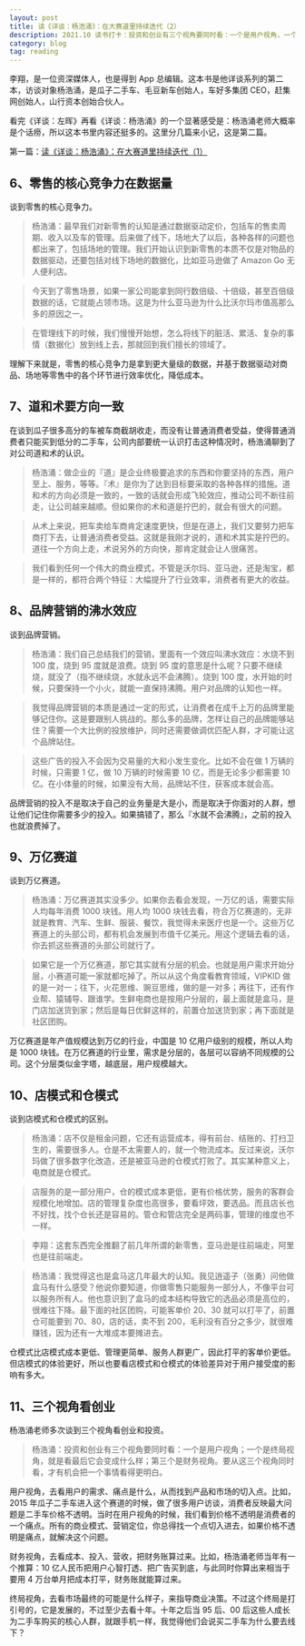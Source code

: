 ```yaml
---
layout: post
title: 读《详谈：杨浩涌》：在大赛道里持续迭代（2）
description: 2021.10 读书打卡：投资和创业有三个视角要同时看：一个是用户视角，一个是终局视角，第三个是财务视角。要从这三个视角同时看，才有机会把一个事情看得更明白。
category: blog
tag: reading
---
```



李翔，是一位资深媒体人，也是得到 App 总编辑。这本书是他详谈系列的第二本，访谈对象杨浩涌，是瓜子二手车、毛豆新车创始人，车好多集团 CEO，赶集网创始人，山行资本创始合伙人。

看完《详谈：左晖》再看《详谈：杨浩涌》的一个显著感受是：杨浩涌老师大概率是个话痨，所以这本书里内容还挺多的。这里分几篇来小记，这是第二篇。

第一篇：[读《详谈：杨浩涌》：在大赛道里持续迭代（1）](https://mp.weixin.qq.com/s/jPPtAou7p9WxsJMwvGJalA)



## 6、零售的核心竞争力在数据量

谈到零售的核心竞争力。

>杨浩涌：最早我们对新零售的认知是通过数据驱动定价，包括车的售卖周期、收入以及车的管理。后来做了线下，场地大了以后，各种各样的问题也都出来了，包括场地的管理。我们开始认识到新零售的本质不仅是对物品的数据驱动，还要包括对线下场地的数据化，比如亚马逊做了 Amazon Go 无人便利店。

>今天到了零售场景，如果一家公司能拿到同行数倍级、十倍级，甚至百倍级数据的话，它就能占领市场。这是为什么亚马逊为什么比沃尔玛市值高那么多的原因之一。

>在管理线下的时候，我们慢慢开始想，怎么将线下的脏活、累活、复杂的事情（数据化）放到线上去，那就回到我们擅长的领域了。

理解下来就是，零售的核心竞争力是拿到更大量级的数据，并基于数据驱动对商品、场地等零售中的各个环节进行效率优化，降低成本。


## 7、道和术要方向一致

在谈到瓜子很多高分的车被车商截胡收走，而没有让普通消费者受益，使得普通消费者只能买到低分的二手车，公司内部要统一认识打击这种情况时，杨浩涌聊到了对公司道和术的认识。

>杨浩涌：做企业的『道』是企业终极要追求的东西和你要坚持的东西，用户至上、服务，等等。『术』是你为了达到目标要采取的各种各样的措施。道和术的方向必须是一致的，一致的话就会形成飞轮效应，推动公司不断往前走，让公司越来越顺。但如果你的术和道是拧巴的，就会有很大的问题。

>从术上来说，把车卖给车商肯定速度更快，但是在道上，我们又要努力把车商打下去，让普通消费者受益。这就是我刚才说的，道和术其实是拧巴的。道往一个方向上走，术说另外的方向快，那肯定就会让人很痛苦。

>我们看到任何一个伟大的商业模式，不管是沃尔玛、亚马逊，还是淘宝，都是一样的，都符合两个特征：大幅提升了行业效率，消费者有更大的收益。




## 8、品牌营销的沸水效应

谈到品牌营销。

>杨浩涌：我们自己总结我们的营销，里面有一个效应叫沸水效应：水烧不到 100 度，烧到 95 度就是浪费。烧到 95 度的意思是什么呢？只要不继续烧，就没了（指不继续烧，水就永远不会沸腾）。烧到 100 度，水开始的时候，只要保持一个小火，就能一直保持沸腾。用户对品牌的认知也一样。

>我觉得品牌营销的本质是通过一定的形式，让消费者在成千上万的品牌里能够记住你。这是要跟别人挑战的。那么多的品牌，怎样让自己的品牌能够站住？需要一个大比例的投放维护，同时还需要做调优匹配人群，才可能让这个品牌站住。

>这些广告的投入不会因为交易量的大和小发生变化。比如不会在做 1 万辆的时候，只需要 1 亿，做 10 万辆的时候需要 10 亿，而是无论多少都需要 10 亿。在小体量的时候，如果没有大局，品牌站不住，获客成本就会高。


品牌营销的投入不是取决于自己的业务量是大是小，而是取决于你面对的人群，想让他们记住你需要多少的投入。如果搞错了，那么『水就不会沸腾』，之前的投入也就浪费掉了。


## 9、万亿赛道

谈到万亿赛道。

>杨浩涌：万亿赛道其实没多少。如果你去看会发现，一万亿的话，需要实际人均每年消费 1000 块钱。用人均 1000 块钱去看，符合万亿赛道的，无非就是教育、汽车、生鲜、服装、餐饮，我觉得未来医疗也是一个。这些万亿赛道上的头部公司，都有机会发展到市值千亿美元。用这个逻辑去看的话，你去抓这些赛道的头部公司就行了。

>如果它是一个万亿赛道，那它其实就有分层的机会。也就是用户需求开始分层，小赛道可能一家就都吃掉了。所以从这个角度看教育领域，VIPKID 做的是一对一；往下，火花思维、豌豆思维，做的是一对多；再往下，还有作业帮、猿辅导、跟谁学。生鲜电商也是按用户分层的，最上面就是盒马，是门店加送货到家；然后是每日优鲜这样的，前置仓加送货到家；再下面就是社区团购。

万亿赛道是年产值规模达到万亿的行业，中国是 10 亿用户级别的规模，所以人均是 1000 块钱。在万亿赛道的行业里，需求是分层的，各层可以容纳不同规模的公司。这个分层类似金字塔，越底层，用户规模越大。


## 10、店模式和仓模式

谈到店模式和仓模式的区别。

>杨浩涌：店不仅是租金问题，它还有运营成本，得有前台、结账的、打扫卫生的，需要很多人。仓是不太需要人的，就一个物流成本。反过来说，沃尔玛做了很多数字化改造，还是被亚马逊的仓模式打败了。其实某种意义上，电商就是仓模式。

>店服务的是一部分用户，仓的模式成本更低，更有价格优势，服务的客群会规模化地增加。店的管理复杂度也高很多，要看坪效，要选品。而且店长也不好找，找个仓长还是容易的。管仓和管店完全是两码事，管理的维度也不一样。

>李翔：这套东西完全推翻了前几年所谓的新零售，亚马逊是往前端走，阿里也是往前端走。

>杨浩涌：我觉得这也是盒马这几年最大的认知。我见逍遥子（张勇）问他做盒马有什么感受？他说你要知道，你做零售只能服务一部分人，不像平台可以服务所有人。他也意识到了盒马的成本结构导致它的选品必须是高位的，很难往下降。最下面的社区团购，可能客单价 20、30 就可以打平了，前置仓可能要到 70、80，店的话，卖不到 200，毛利没有百分之多少，就很难赚钱，因为还有一大堆成本要摊进去。

仓模式比店模式成本更低、管理更简单、服务人群更广，因此打平的客单价更低。但店模式的体验更好，所以也要看店模式和仓模式的体验差异对于用户接受度的影响有多大。


## 11、三个视角看创业

杨浩涌老师多次谈到三个视角看创业和投资。

>杨浩涌：投资和创业有三个视角要同时看：一个是用户视角；一个是终局视角，就是看最后它会变成什么样；第三个是财务视角。要从这三个视角同时看，才有机会把一个事情看得更明白。


用户视角，去看用户的需求、痛点是什么，从而找到产品和市场的切入点。比如，2015 年瓜子二手车进入这个赛道的时候，做了很多用户访谈，消费者反映最大问题是二手车价格不透明。当时在用户视角的时候，我们看到价格不透明是消费者的一个痛点。所有的商业模式、营销定位，你总得找一个点切入进去，如果价格不透明是痛点，就解决这个问题。

财务视角，去看成本、投入、营收，把财务账算过来。比如，杨浩涌老师当年有一个推算：10 亿人民币把用户心智打透、把广告买到底，与此同时你算出来相当于要用 4 万台单月把成本打平，财务账就能算过来。

终局视角，去看市场最终的可能是什么样子，来指导商业决策。不过这个终局是打引号的，它是发展的，不过至少去看十年。十年之后当 95 后、00 后这些人成长为二手车购买的核心人群，就跟手机一样，我觉得他们会说买二手车为什么要去线下？





[SamirChen]: http://www.samirchen.com "SamirChen"
<!-- [1]: {{ page.url }} ({{ page.title }}) -->
[2]: http://samirchen.com/rn-the-long-interview-yanghaoyong-2.md